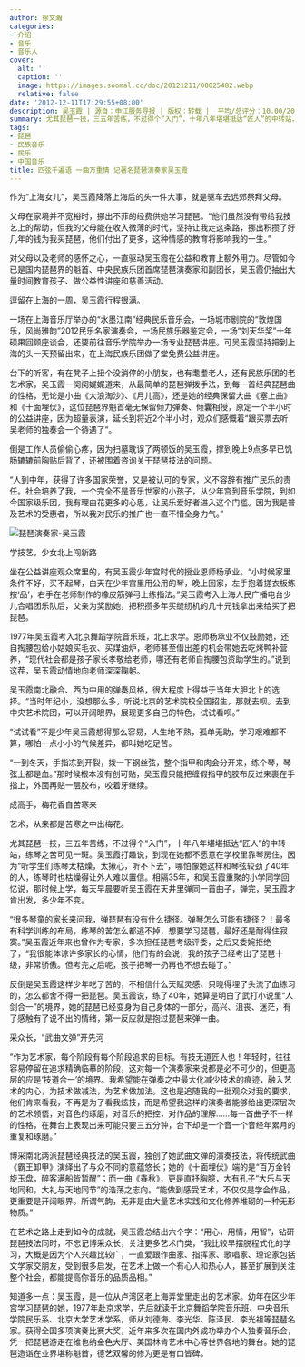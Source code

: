 ```yaml
---
author: 徐文瀚
categories:
- 介绍
- 音乐
- 音乐人
cover:
  alt: ''
  caption: ''
  image: https://images.soomal.cc/doc/20121211/00025482.webp
  relative: false
date: '2012-12-11T17:29:55+08:00'
description: 吴玉霞 | 源自：申江服务导报 | 版权：转载 |  平均/总评分：10.00/20
summary: 尤其琵琶一技，三五年苦练，不过得个“入门”，十年八年堪堪抵达“匠人”的中转站，练琴之苦可见一斑。吴玉霞打趣说，到现在她都不愿意在学校里靠琴房住，因为“听学生们练琴太枯燥，太揪心，听不下去”，哪怕像她这样和琴弦较劲了40年的人，练琴时也枯燥得让外人难以置信。
tags:
- 琵琶
- 民族音乐
- 民乐
- 中国音乐
title: 四弦千遍语 一曲万重情 记著名琵琶演奏家吴玉霞
---
```


作为“上海女儿”，吴玉霞降落上海后的头一件大事，就是驱车去远郊祭拜父母。

父母在家境并不宽裕时，挪出不菲的经费供她学习琵琶。“他们虽然没有带给我技艺上的帮助，但我的父母能在收入微薄的时代，坚持让我走这条路，挪出积攒了好几年的钱为我买琵琶，他们付出了更多，这种情感的教育将影响我的一生。”

对父母以及老师的感怀之心，一直驱动吴玉霞在公益和教育上额外用力。尽管如今已是国内琵琶界的魁首、中央民族乐团首席琵琶演奏家和副团长，吴玉霞仍抽出大量时间教育孩子、做公益性讲座和慈善活动。

逗留在上海的一周，吴玉霞行程很满。

一场在上海音乐厅举办的“水墨江南”经典民乐音乐会，一场城市剧院的“敦煌国乐，风尚雅韵”2012民乐名家演奏会，一场民族乐器鉴定会，一场“刘天华奖”十年硕果回顾座谈会，还要前往音乐学院举办一场专业琵琶讲座。可吴玉霞坚持把到上海的头一天预留出来，在上海民族乐团做了堂免费公益讲座。

台下的听客，有在凳子上扭个没消停的小朋友，也有耄耋老人，还有民族乐团的老艺术家，吴玉霞一阕阕娓娓道来，从最简单的琵琶弹拨手法，到每一首经典琵琶曲的性格，无论是小曲《大浪淘沙》、《月儿高》，还是她的经典保留大曲《塞上曲》和《十面埋伏》，这位琵琶界魁首毫无保留倾力弹奏、倾囊相授，原定一个半小时的公益讲座，因为超量表演，延长到将近2个半小时，观众们感慨着“跟买票去听吴老师的独奏会一个待遇了”。

倒是工作人员偷偷心疼，因为扫墓耽误了两顿饭的吴玉霞，撑到晚上9点多早已饥肠辘辘前胸贴后背了，还被围着咨询关于琵琶技法的问题。

“人到中年，获得了许多国家荣誉，又是被认可的专家，义不容辞有推广民乐的责任。社会培养了我，一个完全不是音乐世家的小孩子，从少年宫到音乐学院，到如今国家级乐团，我有理由花更多的心思，让民乐爱好者进入这个门槛。因为我是普及艺术的受惠者，所以我对民乐的推广也一直不惜全身力气。”

![琵琶演奏家-吴玉霞](https://images.soomal.cc/doc/20121211/00025481.webp)





学技艺，少女北上闯新路

坐在公益讲座观众席里的，有吴玉霞少年宫时代的授业恩师杨承业。“小时候家里条件不好，买不起琴，白天在少年宫里用公用的琴，晚上回家，左手抱着搓衣板练按‘品’，右手在老师制作的橡皮筋弹弓上练指法。”吴玉霞考入上海人民广播电台少儿合唱团乐队后，父亲为奖励她，把积攒多年买缝纫机的几十元钱拿出来给买了把琵琶。

1977年吴玉霞考入北京舞蹈学院音乐班，北上求学。恩师杨承业不仅鼓励她，还自掏腰包给小姑娘买毛衣、买煤油炉，老师甚至借出差的机会带她去吃烤鸭补营养，“现代社会都是孩子家长孝敬给老师，哪还有老师自掏腰包资助学生的。”说到这茬，吴玉霞动情地向老师深深鞠躬。

吴玉霞南北融合、西为中用的弹奏风格，很大程度上得益于当年大胆北上的选择。“当时年纪小，没想那么多，听说北京的艺术院校全国招生，那就去呗。去到中央艺术院团，可以开阔眼界，展现更多自己的特色，试试看呗。”

“试试看”不是少年吴玉霞想得那么容易，人生地不熟，孤单无助，学习艰难都不算，哪怕一点小小的气候差异，都叫她吃足苦。

“一到冬天，手指冻到开裂，拨一下钢丝弦，整个指甲和肉会分开来，练个琴，琴弦上都是血。”那时候根本没有创可贴，吴玉霞只能把缠假指甲的胶布反过来裹在手指上，外面再贴一层胶布，咬着牙继续。

成高手，梅花香自苦寒来

艺术，从来都是苦寒之中出梅花。

尤其琵琶一技，三五年苦练，不过得个“入门”，十年八年堪堪抵达“匠人”的中转站，练琴之苦可见一斑。吴玉霞打趣说，到现在她都不愿意在学校里靠琴房住，因为“听学生们练琴太枯燥，太揪心，听不下去”，哪怕像她这样和琴弦较劲了40年的人，练琴时也枯燥得让外人难以置信。相隔35年，和吴玉霞重聚的小学同学回忆说，那时候上学，每天早晨要听吴玉霞在天井里弹同一首曲子，弹完，吴玉霞才肯出发，多少年不变。

“很多琴童的家长来问我，弹琵琶有没有什么捷径。弹琴怎么可能有捷径？！最多有科学训练的布局，练琴的苦怎么都逃不掉，想要学习琵琶，最好还是耐得住寂寞。”吴玉霞近年来也曾作为专家，多次担任琵琶考级评委，之后又委婉拒绝了，“我很能体谅许多家长的心情，他们有的会说，我的孩子已经考出了琵琶十级，非常骄傲。但考完之后呢，孩子把琴一扔再也不想去碰了。”

反倒是吴玉霞这样少年吃了苦的，不相信什么天赋灵感、只晓得埋了头流了血练习的，怎么都舍不得一把琵琶。吴玉霞说，练了40年，她算是明白了武打小说里“人剑合一”的境界，她的琵琶已经变身为自己身体的一部分，高兴、沮丧、迷茫，有了感触有了说不出的情绪，第一反应就是抱过琵琶来弹一曲。

采众长，“武曲文弹”开先河

“作为艺术家，每个阶段有每个阶段追求的目标。有技无道匠人也！年轻时，往往容易停留在追求精确临摹的阶段，这对每一个演奏家来说都是必不可少的，但更高层的应是‘技道合一’的境界。我希望能在弹奏之中最大化减少技术的痕迹，融入艺术的内心，为技术做减法，为艺术做加法。这也是追随我的一批观众对我的要求，他们肯来看我，不再是为了看我炫技，而是希望我这样的演奏者能够给出更深层次的艺术领悟，对音色的琢磨，对音乐的把控，对作品的理解……每一首曲子不一样的性格，在舞台上表现出来可能只要三五分钟，台下却是一个音一个音经年累月的重复和琢磨。”

博采南北两派琵琶经典技法的吴玉霞，独创了她武曲文弹的演奏技法，将传统武曲《霸王卸甲》演绎出了与众不同的意蕴悠长；她的《十面埋伏》端的是“百万金铃旋玉盘，醉客满船皆暂醒”；而一曲《春秋》，更是直抒胸臆，大有孔子“大乐与天地同和，大礼与天地同节”的浩荡之志向。“能做到感受艺术，不仅仅是学会作品，更重要是开阔眼界。所谓气韵，无非是由大量艺术实践和文化修养堆砌的一种无形物质。”

在艺术之路上走到如今的成就，吴玉霞总结出六个字：“用心，用情，用智”，钻研琵琶技法同时，不忘记博采众长，关注更多艺术门类，“我比较早摆脱程式化的学习，大概是因为个人兴趣比较广，一直爱跟作曲家、指挥家、歌唱家、理论家包括文学家交朋友，受到很多启发，在艺术上做一个有心人和热心人，甚至扩展到关注整个社会，都能提高你音乐的品质品相。”


知道多一点：吴玉霞，是一位从卢湾区老上海弄堂里走出的艺术家。幼年在区少年宫学习琵琶的她，1977年赴京求学，先后就读于北京舞蹈学院音乐班、中央音乐学院民乐系、北京大学艺术学系，师从刘德海、李光华、陈泽民、李光祖等琵琶名家。获得全国多项演奏比赛大奖，近年来多次在国内外成功举办个人独奏音乐会，凭一把琵琶游走在维也纳金色大厅、美国林肯艺术中心等世界各地的舞台。她的琵琶造诣在业界堪称魁首，德艺双馨的修为更是有口皆碑。